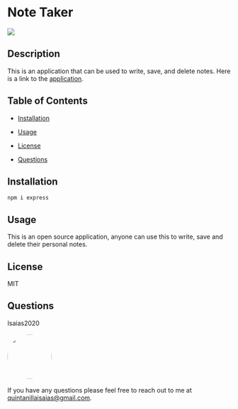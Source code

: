 
# Note Taker

<p>
<a>
<img src="https://img.shields.io/badge/License-MIT-blueviolet"/></a>
</p>

## Description 

This is an application that can be used to write, save, and delete notes. Here is a link to the [application](https://fierce-dawn-87448.herokuapp.com/).  

## Table of Contents

* [Installation](#Installation)

* [Usage](#Usage)

* [License](#License)

* [Questions](#Questions)

## Installation

  ```
  npm i express
  ```

## Usage

This is an open source application, anyone can use this to write, save and delete their personal notes.

## License

MIT

## Questions
Isaias2020
<br><br>
<img src="https://avatars.githubusercontent.com/u/59813695?" height="100" style="border-radius:50%">
<br><br>
If you have any questions please feel free to reach out to me at quintanillaisaias@gmail.com.

